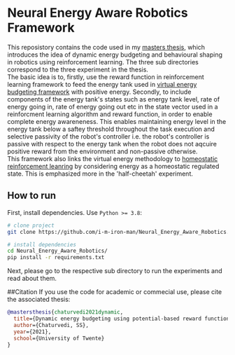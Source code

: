 # Neural Energy Aware Robotics Framework

This reposistory contains the code used in my [masters thesis](http://essay.utwente.nl/88729/1/Chaturvedi_MA_EEMCs.pdf), which introduces the idea of dynamic energy budgeting and behavioural shaping in robotics using reinforcement learning. The three sub directories correspond to the three experiment in the thesis.  
The basic idea is to, firstly, use the reward function in reinforcement learning framework to feed the energy tank used in [virtual energy budgeting framework](https://ieeexplore.ieee.org/document/8463174) with positive energy. Secondly, to include components of the energy tank's states such as energy tank level, rate of energy going in, rate of energy going out etc in the state vector used in a reinforcment learning algorithm and reward function, in order to enable complete energy awareneness. This enables maintaining energy level in the energy tank below a saftey threshold throughout the task execution and selective passivity of the robot's controller i.e. the robot's controller is passive with respect to the energy tank when the robot does not aqcuire positive reward from the environment and non-passive otherwise.  
This framework also links the virtual energy methodology to [homeostatic reinforcement leanring](https://elifesciences.org/articles/04811.pdf) by considering energy as a homeostatic regulated state. This is emphasized more in the 'half-cheetah' experiment.

## How to run
First, install dependencies. Use `Python >= 3.8`:
```bash
# clone project   
git clone https://github.com/i-m-iron-man/Neural_Energy_Aware_Robotics.git   

# install dependencies   
cd Neural_Energy_Aware_Robotics/ 
pip install -r requirements.txt
```
Next, please go to the respective sub directory to run the experiments and read about them.

##Citation
If you use the code for academic or commecial use, please cite the associated thesis:
```bibtex
@mastersthesis{chaturvedi2021dynamic,
  title={Dynamic energy budgeting using potential-based reward function},
  author={Chaturvedi, SS},
  year={2021},
  school={University of Twente}
}
```


